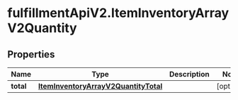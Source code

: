 # fulfillmentApiV2.ItemInventoryArrayV2Quantity

## Properties
Name | Type | Description | Notes
------------ | ------------- | ------------- | -------------
**total** | [**ItemInventoryArrayV2QuantityTotal**](ItemInventoryArrayV2QuantityTotal.md) |  | [optional] 
